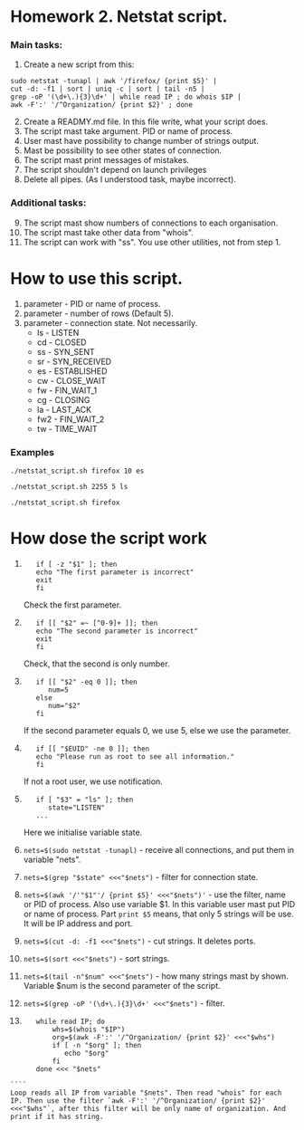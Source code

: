 # Homework 2. Netstat script.

### Main tasks:

1.  Create a new script from this:
````
sudo netstat -tunapl | awk '/firefox/ {print $5}' | 
cut -d: -f1 | sort | uniq -c | sort | tail -n5 | 
grep -oP '(\d+\.){3}\d+' | while read IP ; do whois $IP | 
awk -F':' '/^Organization/ {print $2}' ; done
````
2. Create a READMY.md file. In this file write, what your script does.
3. The script mast take argument. PID or name of process.
4. User mast have possibility to change number of strings output. 
5. Mast be possibility to see other states of connection.
6. The script mast print messages of mistakes.
7. The script shouldn't depend on launch privileges 
8. Delete all pipes. (As I understood task, maybe incorrect).

### Additional tasks:

9. The script mast show numbers of connections to each organisation.
10. The script mast take other data from "whois".
11. The script can work with "ss". You use other utilities, not from step 1.

# How to use this script.
1. parameter - PID or name of process.
2. parameter - number of rows (Default 5).
3. parameter - connection state. Not necessarily.
    - ls - LISTEN
    - cd - CLOSED
    - ss - SYN_SENT
    - sr - SYN_RECEIVED
    - es - ESTABLISHED
    - cw - CLOSE_WAIT
    - fw - FIN_WAIT_1
    - cg - CLOSING
    - la - LAST_ACK
    - fw2 - FIN_WAIT_2
    - tw - TIME_WAIT

### Examples

`./netstat_script.sh firefox 10 es`

`./netstat_script.sh 2255 5 ls`

`./netstat_script.sh firefox`

# How dose the script work

1. ````
      if [ -z "$1" ]; then
      echo "The first parameter is incorrect"
      exit
      fi
   ````
   Check the first parameter.
   
2. ````
      if [[ "$2" =~ [^0-9]+ ]]; then
      echo "The second parameter is incorrect"
      exit
      fi
   ````
   Check, that the second is only number.
   
3. ````
      if [[ "$2" -eq 0 ]]; then
         num=5
      else
         num="$2"
      fi
   ````   
   If the second parameter equals 0, we use 5, else we use the parameter.

4. ````
      if [[ "$EUID" -ne 0 ]]; then
      echo "Please run as root to see all information."
      fi
   ````
   If not a root user, we use notification.

5. ````
      if [ "$3" = "ls" ]; then
         state="LISTEN"
      ...
   ````
   Here we initialise variable state.
   
6. `nets=$(sudo netstat -tunapl)` - receive all connections, and put them in variable "nets".
7. `nets=$(grep "$state" <<<"$nets")` -  filter for connection state.
8. `nets=$(awk '/'"$1"'/ {print $5}' <<<"$nets")'` - use the filter, name or PID of process. Also use variable $1. In this variable user mast put PID or name of process. Part `print $5` means, that only 5 strings will be use. It will be IP address and port. 
9. `nets=$(cut -d: -f1 <<<"$nets")` - cut strings. It deletes ports.
10. `nets=$(sort <<<"$nets")` - sort strings.
11. `nets=$(tail -n"$num" <<<"$nets")` - how many strings mast by shown. Variable $num is the second parameter of the script.
12. `nets=$(grep -oP '(\d+\.){3}\d+' <<<"$nets")` - filter. 
13.  ````
        while read IP; do
            whs=$(whois "$IP")
            org=$(awk -F':' '/^Organization/ {print $2}' <<<"$whs")
            if [ -n "$org" ]; then
               echo "$org"
            fi
        done <<< "$nets"
    ````
    Loop reads all IP from variable "$nets". Then read "whois" for each IP. Then use the filter `awk -F':' '/^Organization/ {print $2}' <<<"$whs"`, after this filter will be only name of organization. And print if it has string.




